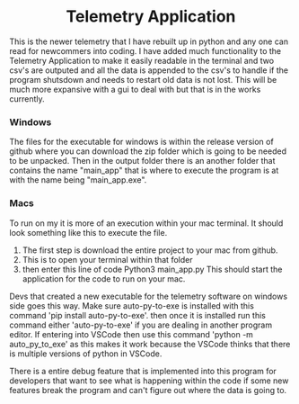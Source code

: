 <h1 align="center"> Telemetry Application </h1>
This is the newer telemetry that I have rebuilt up in python and any one can read for newcommers into coding.
I have added much functionality to the Telemetry Application to make it easily readable in the terminal and two csv's are outputed and all the data is appended to the csv's to handle if the program shutsdown and needs to restart old data is not lost.
This will be much more expansive with a gui to deal with but that is in the works currently. 

### Windows
The files for the executable for windows is within the release version of github where you can download the zip folder which is going to be needed to be unpacked. Then in the output folder there is an another folder that contains the name "main_app" that is where to execute the program is at with the name being "main_app.exe".

### Macs
To run on my it is more of an execution within your mac terminal. It should look something like this to execute the file. 
1. The first step is download the entire project to your mac from github.
2. This is to open your terminal within that folder
3. then enter this line of code Python3 main_app.py
This should start the application for the code to run on your mac.

Devs that created a new executable for the telemetry software on windows side goes this way. Make sure auto-py-to-exe is installed with this command 'pip install auto-py-to-exe'. then once it is installed run this command either 'auto-py-to-exe' if you are dealing in another program editor. If entering into VSCode then use this command 'python -m auto_py_to_exe' as this makes it work because the VSCode thinks that there is multiple versions of python in VSCode.

There is a entire debug feature that is implemented into this program for developers that want to see what is happening within the code if some new features break the program and can't figure out where the data is going to.